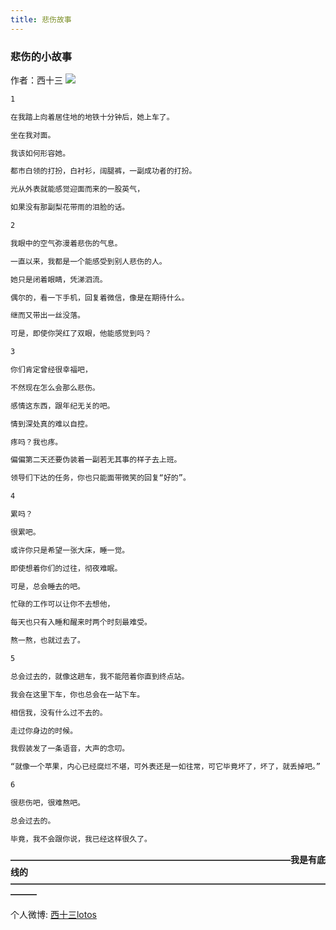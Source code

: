 ```yaml
---
title: 悲伤故事
---
```

### 悲伤的小故事
作者：西十三
![](http://ohe5u4k9s.bkt.clouddn.com/528865142354925.jpg)

``` bash
1

在我踏上向着居住地的地铁十分钟后，她上车了。

坐在我对面。

我该如何形容她。

都市白领的打扮，白衬衫，阔腿裤，一副成功者的打扮。

光从外表就能感觉迎面而来的一股英气，

如果没有那副梨花带雨的泪脸的话。

2

我眼中的空气弥漫着悲伤的气息。

一直以来，我都是一个能感受到别人悲伤的人。

她只是闭着眼睛，凭涕泗流。

偶尔的，看一下手机，回复着微信，像是在期待什么。

继而又带出一丝没落。

可是，即使你哭红了双眼，他能感觉到吗？

3

你们肯定曾经很幸福吧，

不然现在怎么会那么悲伤。

感情这东西，跟年纪无关的吧。

情到深处真的难以自控。

疼吗？我也疼。

偏偏第二天还要伪装着一副若无其事的样子去上班。

领导们下达的任务，你也只能面带微笑的回复“好的”。

4

累吗？

很累吧。

或许你只是希望一张大床，睡一觉。

即使想着你们的过往，彻夜难眠。

可是，总会睡去的吧。

忙碌的工作可以让你不去想他，

每天也只有入睡和醒来时两个时刻最难受。

熬一熬，也就过去了。

5

总会过去的，就像这趟车，我不能陪着你直到终点站。

我会在这里下车，你也总会在一站下车。

相信我，没有什么过不去的。

走过你身边的时候。

我假装发了一条语音，大声的念叨。

“就像一个苹果，内心已经腐烂不堪，可外表还是一如往常，可它毕竟坏了，坏了，就丢掉吧。”

6

很悲伤吧，很难熬吧。

总会过去的。

毕竟，我不会跟你说，我已经这样很久了。
``` 


**————————————————————————————————我是有底线的———————————————————————————————————————**

个人微博: [西十三lotos](http://weibo.com/u/6076206582?is_hot=1)
